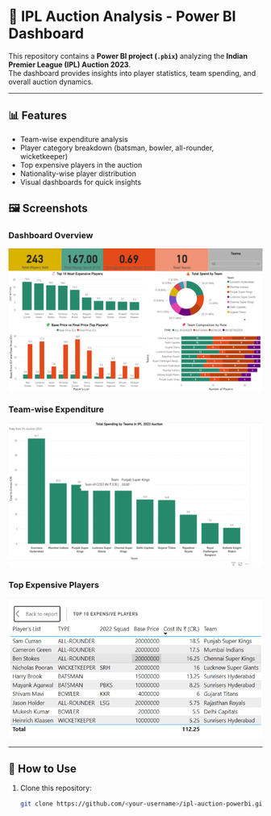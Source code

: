 # 🏏 IPL Auction Analysis - Power BI Dashboard

This repository contains a **Power BI project (`.pbix`)** analyzing the **Indian Premier League (IPL) Auction 2023**.  
The dashboard provides insights into player statistics, team spending, and overall auction dynamics.

---

## 📊 Features
- Team-wise expenditure analysis
- Player category breakdown (batsman, bowler, all-rounder, wicketkeeper)
- Top expensive players in the auction
- Nationality-wise player distribution
- Visual dashboards for quick insights

## 🖼️ Screenshots

### Dashboard Overview
![Dashboard Overview](PowerBI/dashboard1.png)

### Team-wise Expenditure
![Team Expenditure](PowerBI/dashboard2.png)

### Top Expensive Players
![Top Players](PowerBI/dashboard3.png)

---

## 🚀 How to Use
1. Clone this repository:
   ```bash
   git clone https://github.com/<your-username>/ipl-auction-powerbi.git
